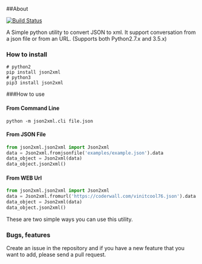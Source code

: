 ##About

[![Build Status](https://travis-ci.org/vinitkumar/json2xml.svg?branch=master)](https://travis-ci.org/vinitkumar/json2xml)

A Simple python utility to convert JSON to xml. It support conversation
from a json file or from an URL. (Supports both Python2.7.x and 3.5.x)

### How to install

```
# python2
pip install json2xml
# python3
pip3 install json2xml
```

###How to use

#### From Command Line

```
python -m json2xml.cli file.json
```

#### From JSON File

```python
from json2xml.json2xml import Json2xml
data = Json2xml.fromjsonfile('examples/example.json').data
data_object = Json2xml(data)
data_object.json2xml()
```

#### From WEB Url

```python
from json2xml.json2xml import Json2xml
data = Json2xml.fromurl('https://coderwall.com/vinitcool76.json').data
data_object = Json2xml(data)
data_object.json2xml()
```

These are two simple ways you can use this utility.

### Bugs, features

Create an issue in the repository and if you have a new feature that you want to add, please send a pull request.
